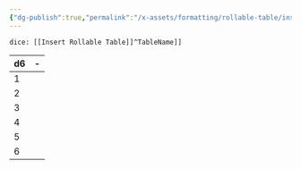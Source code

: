 ```yaml
---
{"dg-publish":true,"permalink":"/x-assets/formatting/rollable-table/insert-rollable-table-d6/"}
---
```



`dice: [[Insert Rollable Table]]^TableName]]`

| d6  | -   |
| --- | --- |
| 1   |     |
| 2   |     |
| 3   |     |
| 4   |     |
| 5   |     |
| 6   |     |{ #TableName}

